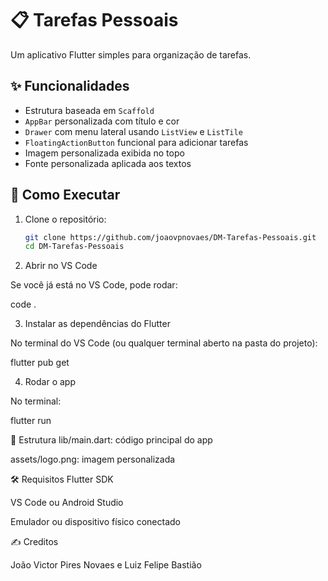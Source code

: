 # 📋 Tarefas Pessoais

Um aplicativo Flutter simples para organização de tarefas.

## ✨ Funcionalidades

- Estrutura baseada em `Scaffold`
- `AppBar` personalizada com título e cor
- `Drawer` com menu lateral usando `ListView` e `ListTile`
- `FloatingActionButton` funcional para adicionar tarefas
- Imagem personalizada exibida no topo
- Fonte personalizada aplicada aos textos

## 🚀 Como Executar

1. Clone o repositório:
   ```bash
   git clone https://github.com/joaovpnovaes/DM-Tarefas-Pessoais.git
   cd DM-Tarefas-Pessoais

2. Abrir no VS Code

Se você já está no VS Code, pode rodar:

code .

3. Instalar as dependências do Flutter

No terminal do VS Code (ou qualquer terminal aberto na pasta do projeto):

flutter pub get

4. Rodar o app

No terminal:

flutter run

📁 Estrutura
lib/main.dart: código principal do app

assets/logo.png: imagem personalizada



🛠 Requisitos
Flutter SDK

VS Code ou Android Studio

Emulador ou dispositivo físico conectado

✍️ Creditos

João Victor Pires Novaes e Luiz Felipe Bastião


